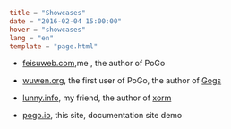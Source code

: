 ```toml
title = "Showcases"
date = "2016-02-04 15:00:00"
hover = "showcases"
lang = "en"
template = "page.html"
```

- [feisuweb.com](http://feisuweb.com),me , the author of PoGo

- [wuwen.org](http://wuwen.org), the first user of PoGo, the author of [Gogs](http://gogs.io)

- [lunny.info](http://lunny.info), my friend,  the author of [xorm](http://xorm.io)

- [pogo.io](http://pogo.io), this site, documentation site demo
